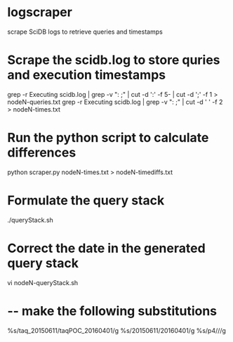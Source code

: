 # logscraper
scrape SciDB logs to retrieve queries and timestamps

# Scrape the scidb.log to store quries and execution timestamps
grep -r Executing scidb.log | grep -v ": ;" | cut -d ':' -f 5- | cut -d ';' -f 1 > nodeN-queries.txt
grep -r Executing scidb.log | grep -v ": ;" | cut -d ' ' -f 2  > nodeN-times.txt

# Run the python script to calculate differences
python scraper.py nodeN-times.txt > nodeN-timediffs.txt

# Formulate the query stack
./queryStack.sh

# Correct the date in the generated query stack
vi nodeN-queryStack.sh
# -- make the following substitutions
%s/taq_20150611/taqPOC_20160401/g
%s/20150611/20160401/g
%s/p4\///g
